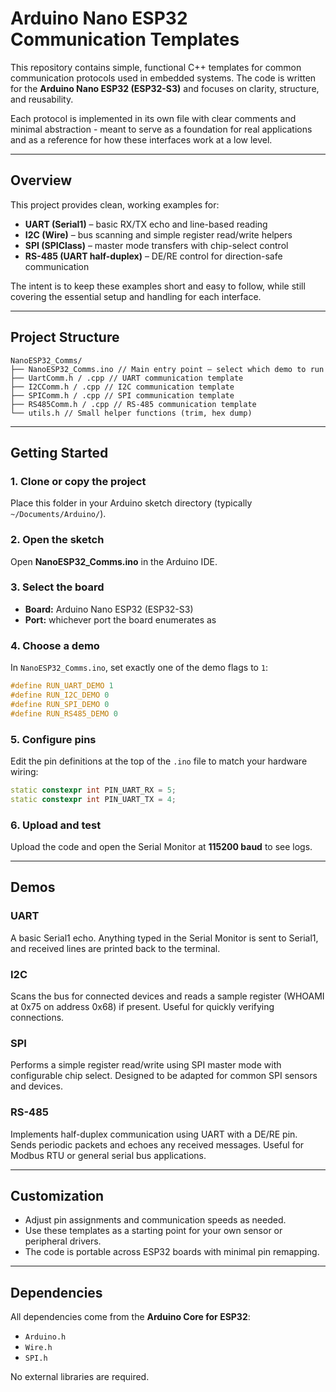 # Arduino Nano ESP32 Communication Templates

This repository contains simple, functional C++ templates for common communication protocols used in embedded systems. The code is written for the **Arduino Nano ESP32 (ESP32-S3)** and focuses on clarity, structure, and reusability.

Each protocol is implemented in its own file with clear comments and minimal abstraction - meant to serve as a foundation for real applications and as a reference for how these interfaces work at a low level.

---

## Overview
This project provides clean, working examples for:

- **UART (Serial1)** – basic RX/TX echo and line-based reading
- **I2C (Wire)** – bus scanning and simple register read/write helpers
- **SPI (SPIClass)** – master mode transfers with chip-select control
- **RS-485 (UART half-duplex)** – DE/RE control for direction-safe communication

The intent is to keep these examples short and easy to follow, while still covering the essential setup and handling for each interface.

---

## Project Structure
```
NanoESP32_Comms/
├── NanoESP32_Comms.ino // Main entry point – select which demo to run
├── UartComm.h / .cpp // UART communication template
├── I2CComm.h / .cpp // I2C communication template
├── SPIComm.h / .cpp // SPI communication template
├── RS485Comm.h / .cpp // RS-485 communication template
└── utils.h // Small helper functions (trim, hex dump)
```

---

## Getting Started

### 1. Clone or copy the project
Place this folder in your Arduino sketch directory (typically `~/Documents/Arduino/`).

### 2. Open the sketch
Open **NanoESP32_Comms.ino** in the Arduino IDE.

### 3. Select the board
- **Board:** Arduino Nano ESP32 (ESP32-S3)
- **Port:** whichever port the board enumerates as

### 4. Choose a demo
In `NanoESP32_Comms.ino`, set exactly one of the demo flags to `1`:
```cpp
#define RUN_UART_DEMO 1
#define RUN_I2C_DEMO 0
#define RUN_SPI_DEMO 0
#define RUN_RS485_DEMO 0
```

### 5. Configure pins
Edit the pin definitions at the top of the `.ino` file to match your hardware wiring:
```cpp
static constexpr int PIN_UART_RX = 5;
static constexpr int PIN_UART_TX = 4;
```

### 6. Upload and test
Upload the code and open the Serial Monitor at **115200 baud** to see logs.

---

## Demos

### UART
A basic Serial1 echo. Anything typed in the Serial Monitor is sent to Serial1, and received lines are printed back to the terminal.

### I2C
Scans the bus for connected devices and reads a sample register (WHOAMI at 0x75 on address 0x68) if present. Useful for quickly verifying connections.

### SPI
Performs a simple register read/write using SPI master mode with configurable chip select. Designed to be adapted for common SPI sensors and devices.

### RS-485
Implements half-duplex communication using UART with a DE/RE pin. Sends periodic packets and echoes any received messages. Useful for Modbus RTU or general serial bus applications.

---

## Customization
- Adjust pin assignments and communication speeds as needed.
- Use these templates as a starting point for your own sensor or peripheral drivers.
- The code is portable across ESP32 boards with minimal pin remapping.

---

## Dependencies
All dependencies come from the **Arduino Core for ESP32**:
- `Arduino.h`
- `Wire.h`
- `SPI.h`

No external libraries are required.
